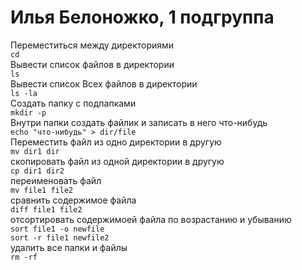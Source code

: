 # Илья Белоножко, 1 подгруппа  
Переместиться между директориями  
`cd `  
Вывести список файлов в директории  
`ls`  
Вывести список Всех файлов в директории  
`ls -la`  
Создать папку с подпапками  
`mkdir -p`  
Внутри папки создать файлик и записать в него что-нибудь  
`echo "что-нибудь" > dir/file`  
Переместить файл из одно директории в другую  
`mv dir1 dir`  
скопировать файл из одной директории в другую  
`cp dir1 dir2`  
переименовать файл  
`mv file1 file2`  
сравнить содержимое файла  
`diff file1 file2`  
отсортировать содержимоей файла по возрастанию и убыванию  
`sort file1 -o newfile`  
`sort -r file1 newfile2`  
удалить все папки и файлы  
`rm -rf`  
